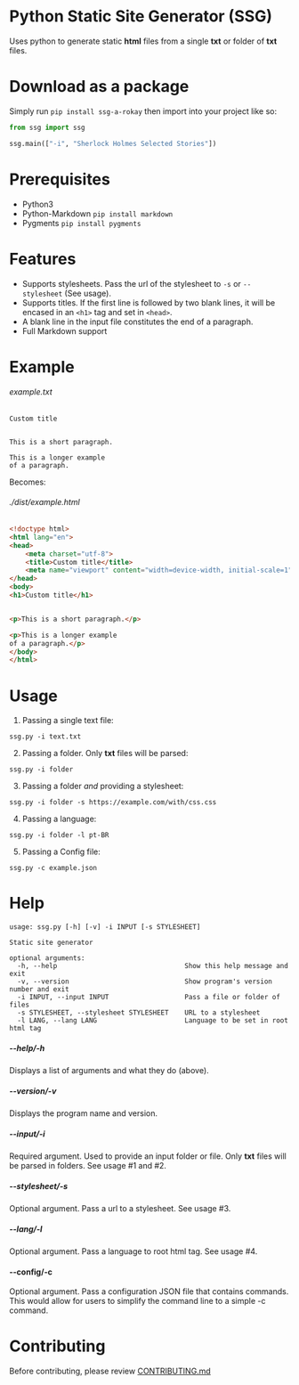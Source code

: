 # Python Static Site Generator (SSG)
Uses python to generate static **html** files from a single **txt** or folder of **txt** files.

# Download as a package
Simply run `pip install ssg-a-rokay` then import into your project like so:
```python
from ssg import ssg

ssg.main(["-i", "Sherlock Holmes Selected Stories"])
```

# Prerequisites
* Python3
* Python-Markdown `pip install markdown`
* Pygments `pip install pygments`

# Features
* Supports stylesheets. Pass the url of the stylesheet to ```-s``` or ```--stylesheet``` (See usage).
* Supports titles. If the first line is followed by two blank lines, it will be encased in an ```<h1>``` tag and set in ```<head>```.
* A blank line in the input file constitutes the end of a paragraph.
* Full Markdown support

# Example

###### example.txt
```
Custom title


This is a short paragraph.

This is a longer example
of a paragraph.
```

Becomes:

###### ./dist/example.html
```html
<!doctype html>
<html lang="en">
<head>
    <meta charset="utf-8">
    <title>Custom title</title>
    <meta name="viewport" content="width=device-width, initial-scale=1">
</head>
<body>
<h1>Custom title</h1>


<p>This is a short paragraph.</p>

<p>This is a longer example
of a paragraph.</p>
</body>
</html>
```

# Usage
1. Passing a single text file:
```
ssg.py -i text.txt
```
2. Passing a folder. Only **txt** files will be parsed:
```
ssg.py -i folder
```
3. Passing a folder *and* providing a stylesheet:
```
ssg.py -i folder -s https://example.com/with/css.css
```
4. Passing a language:
```
ssg.py -i folder -l pt-BR
```
5. Passing a Config file:
```
ssg.py -c example.json
```

# Help
```
usage: ssg.py [-h] [-v] -i INPUT [-s STYLESHEET]

Static site generator

optional arguments:
  -h, --help                                Show this help message and exit
  -v, --version                             Show program's version number and exit
  -i INPUT, --input INPUT                   Pass a file or folder of files
  -s STYLESHEET, --stylesheet STYLESHEET    URL to a stylesheet
  -l LANG, --lang LANG                      Language to be set in root html tag
```

##### --help/-h
Displays a list of arguments and what they do (above).

##### --version/-v
Displays the program name and version.

##### --input/-i
Required argument. Used to provide an input folder or file. Only **txt** files will be parsed in folders. See usage #1 and #2.

##### --stylesheet/-s
Optional argument. Pass a url to a stylesheet. See usage #3.

##### --lang/-l
Optional argument. Pass a language to root html tag. See usage #4.

#### --config/-c
Optional argument. Pass a configuration JSON file that contains commands. This would allow for users to simplify the command line to a simple -c command.

# Contributing
Before contributing, please review [CONTRIBUTING.md](CONTRIBUTING.md)
